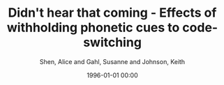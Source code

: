 ---
layout: post
title: Didn't hear that coming - Effects of withholding phonetic cues to code-switching

date: 1996-01-01 00:00
author: Shen, Alice and Gahl, Susanne and Johnson, Keith
tags: ["bilingualism","code-switching","language comprehension","phonetic cues"]
journal: Bilingualism

link: https://doi.org/10.1017/S1366728919000877

year: 2020
---